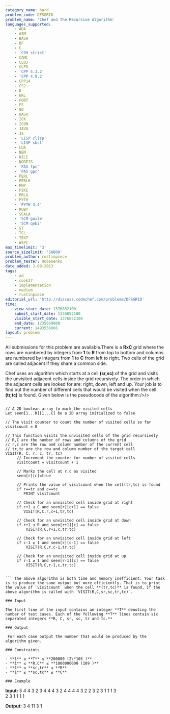 ```yaml
---
category_name: hard
problem_code: DFSGRID
problem_name: 'Chef and The Recursive Algorithm'
languages_supported:
    - ADA
    - ASM
    - BASH
    - BF
    - C
    - 'C99 strict'
    - CAML
    - CLOJ
    - CLPS
    - 'CPP 4.3.2'
    - 'CPP 4.9.2'
    - CPP14
    - CS2
    - D
    - ERL
    - FORT
    - FS
    - GO
    - HASK
    - ICK
    - ICON
    - JAVA
    - JS
    - 'LISP clisp'
    - 'LISP sbcl'
    - LUA
    - NEM
    - NICE
    - NODEJS
    - 'PAS fpc'
    - 'PAS gpc'
    - PERL
    - PERL6
    - PHP
    - PIKE
    - PRLG
    - PYTH
    - 'PYTH 3.4'
    - RUBY
    - SCALA
    - 'SCM guile'
    - 'SCM qobi'
    - ST
    - TCL
    - TEXT
    - WSPC
max_timelimit: '3'
source_sizelimit: '50000'
problem_author: rustinpiece
problem_tester: Rubanenko
date_added: 2-08-2013
tags:
    - ad
    - cook37
    - implementation
    - medium
    - rustinpiece
editorial_url: 'http://discuss.codechef.com/problems/DFSGRID'
time:
    view_start_date: 1376852100
    submit_start_date: 1376852100
    visible_start_date: 1376852100
    end_date: 1735669800
    current: 1493556966
layout: problem
---
```

All submissions for this problem are available.There is a **RxC** grid where the rows are numbered by integers from **1** to **R** from top to bottom and columns are numbered by integers from **1** to **C** from left to right. Two cells of the grid are called adjacent if they share a common side.



Chef uses an algorithm which starts at a cell **(sr,sc)** of the grid and visits the unvisited adjacent cells inside the grid recursively. The order in which the adjacent cells are looked for are: right, down, left and up. Your job is to find out the number of different cells that would be visited when the cell **(tr,tc)** is found. Given below is the pseudocode of the algorithm:/>/>

```

// A 2D boolean array to mark the visited cells
Let seen[1...R][1...C] be a 2D array initialized to false

// The visit counter to count the number of visited cells so far
visitcount = 0 

// This function visits the unvisited cells of the grid recursively
// R,C are the number of rows and columns of the grid
// r,c are the row and column number of the current cell 
// tr,tc are the row and column number of the target cell 
VISIT(R, C, r, c, tr, tc)
     // Increment the counter for number of visited cells
     visitcount = visitcount + 1 
  
     // Marks the cell at r,c as visited
     seen[r][c]=true           
  
     // Prints the value of visitcount when the cell(tr,tc) is found
     if r==tr and c==tc  
	    PRINT visitcount

     // Check for an unvisited cell inside grid at right
     if c+1 ≤ C and seen[r][c+1] == false 
	    VISIT(R,C,r,c+1,tr,tc)
    
     // Check for an unvisited cell inside grid at down
     if r+1 ≤ R and seen[r+1][c] == false 
	     VISIT(R,C,r+1,c,tr,tc)
  
     // Check for an unvisited cell inside grid at left
     if c-1 ≥ 1 and seen[r][c-1] == false 
	     VISIT(R,C,r,c-1,tr,tc)
  
     // Check for an unvisited cell inside grid at up
     if r-1 ≥ 1 and seen[r-1][c] == false 
	     VISIT(R,C,r-1,c,tr,tc)


``` The above algorithm is both time and memory inefficient. Your task is to produce the same output but more efficiently. That is to print the value of `visitcount` when the cell **(tr,tc)** is found, if the above algorithm is called with `VISIT(R,C,sr,sc,tr,tc)`.

### Input

The first line of the input contains an integer **T** denoting the number of test cases. Each of the following **T** lines contain six separated integers **R, C, sr, sc, tr and tc.**

### Output

 For each case output the number that would be produced by the algorithm given.

### Constraints

- **1** ≤ **T** ≤ **200000 (2\*105 )**
- **1** ≤ **R,C** ≤ **1000000000 (109 )**
- **1** ≤ **sr,tr** ≤ **R**
- **1** ≤ **sc,tc** ≤ **C**

### Example

```
<b>Input:</b>
5
4 4 3 2 3 4
4 4 3 2 4 4
4 4 3 2 2 3
2 3 1 1 1 3  
2 3 1 1 1 1 

<b>Output:</b>
3
4
11
3
1

```